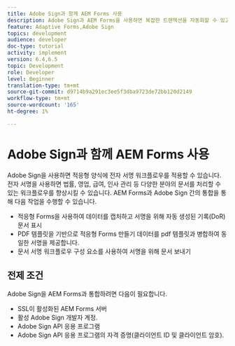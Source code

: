```yaml
---
title: Adobe Sign과 함께 AEM Forms 사용
description: Adobe Sign과 AEM Forms을 사용하면 복잡한 트랜잭션을 자동화할 수 있고 완벽한 디지털 경험의 일부로 합법적인 전자 서명을 포함시킬 수 있습니다.
feature: Adaptive Forms,Adobe Sign
topics: development
audience: developer
doc-type: tutorial
activity: implement
version: 6.4,6.5
topic: Development
role: Developer
level: Beginner
translation-type: tm+mt
source-git-commit: d9714b9a291ec3ee5f3dba9723de72bb120d2149
workflow-type: tm+mt
source-wordcount: '165'
ht-degree: 1%

---
```


# Adobe Sign과 함께 AEM Forms 사용

Adobe Sign을 사용하면 적응형 양식에 전자 서명 워크플로우를 적용할 수 있습니다. 전자 서명을 사용하면 법률, 영업, 급여, 인사 관리 등 다양한 분야의 문서를 처리할 수 있는 워크플로우를 향상시킬 수 있습니다.
AEM Forms과 Adobe Sign 간의 통합을 통해 다음 작업을 수행할 수 있습니다.

* 적응형 Forms을 사용하여 데이터를 캡처하고 서명을 위해 자동 생성된 기록(DoR) 문서 표시
* PDF 템플릿을 기반으로 적응형 Forms 만들기 데이터를 pdf 템플릿과 병합하여 동일한 서명을 제공합니다.
* 문서 서명 워크플로우 구성 요소를 사용하여 서명을 위해 문서 보내기

## 전제 조건

Adobe Sign을 AEM Forms과 통합하려면 다음이 필요합니다.

* SSL이 활성화된 AEM Forms 서버
* 활성 Adobe Sign 개발자 계정.
* Adobe Sign API 응용 프로그램
* Adobe Sign API 응용 프로그램의 자격 증명(클라이언트 ID 및 클라이언트 암호).

